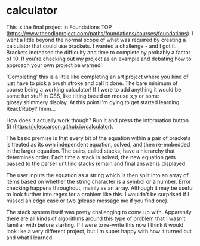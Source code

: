 # calculator

This is the final project in Foundations TOP (https://www.theodinproject.com/paths/foundations/courses/foundations). I went a little beyond the normal scope of what was required by creating a calculator that could use brackets. I wanted a challenge - and I got it. Brackets increased the difficulty and time to complete by probably a factor of 10. If you're checking out my project as an example and debating how to approach your own project be warned!

'Completing' this is a little like completing an art project where you kind of just have to pick a brush stroke and call it done. The bare minimum of course being a working calculator! If I were to add anything it would be some fun stuff in CSS, like tilting based on mouse x,y or some glossy.shimmery display. At this point I'm dying to get started learning React/Ruby? hmm...

How does it actually work though?
Run it and press the information button (i) (https://julescarson.github.io/calculator).

The basic premise is that every bit of the equation within a pair of brackets is treated as its own independent equation, solved, and then re-embedded in the larger equation. The pairs, called stacks, have a hierarchy that determines order. Each time a stack is solved, the new equation gets passed to the parser until no stacks remain and final answer is displayed.

The user inputs the equation as a string which is then split into an array of items based on whether the string character is a symbol or a number. Error checking happens throughout, mainly as an array. Although it may be useful to look further into regex for a problem like this. I wouldn't be surprised if I missed an edge case or two (please message me if you find one).

The stack system itself was pretty challenging to come up with. Apparently there are all kinds of algorithms around this type of problem that I wasn't familiar with before starting. If I were to re-write this now I think it would look like a very different project, but I'm super happy with how it turned out and what I learned.
